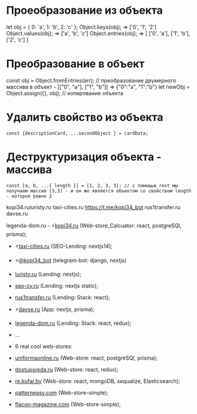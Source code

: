 # Проеобразование из объекта
  let obj = { 0: 'a', 1: 'b', 2: 'c' };
    Object.keys(obj); =>  ['0', '1', '2']
    Object.values(obj); => ['a', 'b', 'c']
    Object.entries(obj); => [ ['0', 'a'], ['1', 'b'], ['2', 'c'] ]

# Преобразование в объект
  const obj = Object.fromEntries(arr); // преобразование двумерного массива в объект
    - [["0", "a"], ["1", "b"]] => {"0":"a", "1":"b"}
  let newObj = Object.assign({}, obj); // копирование объекта

# Удалить свойство из объекта
    const {descriptionCard, ...secondObject } = cardData;

# Деструктуризация объекта - массива
	const [a, b, ...{ length }] = [1, 2, 3, 3]; // с помощью rest мы получаем массив [3,3] - и он же является объектом со свойством length - которое равно 2

kopi34.ruluristy.ru
taxi-cities.ru
https://t.me/kopi34_bot
rus1transfer.ru
davse.ru

legenda-dom.ru
	- ⚡<a href="https://" target="_blank">kopi34.ru</a> (Web-store_Calcuator: react, postgreSQl, prisma);
- ⚡<a href="https:///" target="_blank">taxi-cities.ru</a> (SEO-Lending: nextjs14);
- ⚡<a href="" target="_blank">@kopi34_bot</a> (telegram-bot: django, nextjs)
- <a href="https:///" target="_blank">luristy.ru</a> (Lending: nextjs);

- <a href="https://seo-cy.ru" target="_blank">seo-cy.ru</a> (Lending: nextjs static);
- <a href="https://" target="_blank">rus1transfer.ru</a> (Lending: Stack: react);
- ⚡<a href="https://" target="_blank">davse.ru</a> (App: nextjs, prisma);
- <a href="https://" target="_blank">legenda-dom.ru</a> (Lending: Stack: react, redux);
- ...
- 6 real cool web-stores:
- <a href="https://uniformaonline.ru" target="_blank">uniformaonline.ru</a> (Web-store: react, postgreSQl, prisma);
- <a href="https://dostupsreda.ru" target="_blank">dostupsreda.ru</a> (Web-store: react, redux);
- <a href="https://re.kufar.by" target="_blank">re.kufar.by</a> (Web-store: react, mongoDB, sequalize, Elasticsearch);
- <a href="https://patterneasy.com" target="_blank">patterneasy.com</a> (Web-store-simple);
- <a href="https://flacon-magazine.com" target="_blank">flacon-magazine.com</a> (Web-store-simple);